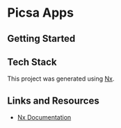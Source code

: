 # Picsa Apps

## Getting Started

## Tech Stack

This project was generated using [Nx](https://nx.dev).

## Links and Resources

- [Nx Documentation](https://nx.dev/angular)
